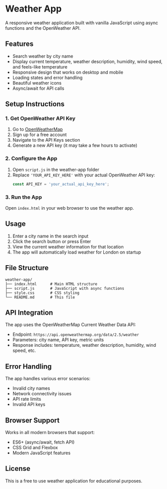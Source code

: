 # Weather App

A responsive weather application built with vanilla JavaScript using async functions and the OpenWeather API.

## Features

- Search weather by city name
- Display current temperature, weather description, humidity, wind speed, and feels-like temperature
- Responsive design that works on desktop and mobile
- Loading states and error handling
- Beautiful weather icons
- Async/await for API calls

## Setup Instructions

### 1. Get OpenWeather API Key

1. Go to [OpenWeatherMap](https://openweathermap.org/api)
2. Sign up for a free account
3. Navigate to the API Keys section
4. Generate a new API key (it may take a few hours to activate)

### 2. Configure the App

1. Open `script.js` in the weather-app folder
2. Replace `'YOUR_API_KEY_HERE'` with your actual OpenWeather API key:
   ```javascript
   const API_KEY = 'your_actual_api_key_here';
   ```

### 3. Run the App

Open `index.html` in your web browser to use the weather app.

## Usage

1. Enter a city name in the search input
2. Click the search button or press Enter
3. View the current weather information for that location
4. The app will automatically load weather for London on startup

## File Structure

```
weather-app/
├── index.html      # Main HTML structure
├── script.js       # JavaScript with async functions
├── style.css       # CSS styling
└── README.md       # This file
```

## API Integration

The app uses the OpenWeatherMap Current Weather Data API:
- Endpoint: `https://api.openweathermap.org/data/2.5/weather`
- Parameters: city name, API key, metric units
- Response includes: temperature, weather description, humidity, wind speed, etc.

## Error Handling

The app handles various error scenarios:
- Invalid city names
- Network connectivity issues
- API rate limits
- Invalid API keys

## Browser Support

Works in all modern browsers that support:
- ES6+ (async/await, fetch API)
- CSS Grid and Flexbox
- Modern JavaScript features

## License

This is a free to use weather application for educational purposes.
